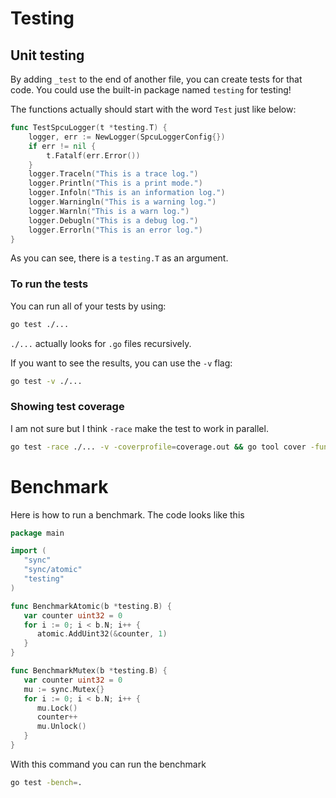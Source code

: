 # Testing

## Unit testing

By adding `_test` to the end of another file, you can create tests for that code. You could use the built-in package named `testing` for testing!

The functions actually should start with the word `Test` just like below:

```go
func TestSpcuLogger(t *testing.T) {
	logger, err := NewLogger(SpcuLoggerConfig{})
	if err != nil {
		t.Fatalf(err.Error())
	}
	logger.Traceln("This is a trace log.")
	logger.Println("This is a print mode.")
	logger.Infoln("This is an information log.")
	logger.Warningln("This is a warning log.")
	logger.Warnln("This is a warn log.")
	logger.Debugln("This is a debug log.")
	logger.Errorln("This is an error log.")
}
```

As you can see, there is a `testing.T` as an argument.

### To run the tests

You can run all of your tests by using:

```bash
go test ./...
```

`./...` actually looks for `.go` files recursively.

If you want to see the results, you can use the `-v` flag:

```bash
go test -v ./...
```

### Showing test coverage

I am not sure but I think `-race` make the test to work in parallel.

```bash
go test -race ./... -v -coverprofile=coverage.out && go tool cover -func=coverage.out
```

# Benchmark

Here is how to run a benchmark. The code looks like this

```go
package main

import (
   "sync"
   "sync/atomic"
   "testing"
)

func BenchmarkAtomic(b *testing.B) {
   var counter uint32 = 0
   for i := 0; i < b.N; i++ {
      atomic.AddUint32(&counter, 1)
   }
}

func BenchmarkMutex(b *testing.B) {
   var counter uint32 = 0
   mu := sync.Mutex{}
   for i := 0; i < b.N; i++ {
      mu.Lock()
      counter++
      mu.Unlock()
   }
}
```

With this command you can run the benchmark

```bash
go test -bench=.
```